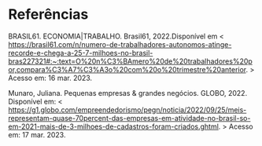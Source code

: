 # Referências

BRASIL61. ECONOMIA|TRABALHO. Brasil61, 2022.Disponível em < https://brasil61.com/n/numero-de-trabalhadores-autonomos-atinge-recorde-e-chega-a-25-7-milhoes-no-brasil-bras227321#:~:text=O%20n%C3%BAmero%20de%20trabalhadores%20por,compara%C3%A7%C3%A3o%20com%20o%20trimestre%20anterior. > Acesso em: 16 mar. 2023.

Munaro, Juliana. Pequenas empresas & grandes negócios. GLOBO, 2022. Disponível em: < https://g1.globo.com/empreendedorismo/pegn/noticia/2022/09/25/meis-representam-quase-70percent-das-empresas-em-atividade-no-brasil-so-em-2021-mais-de-3-milhoes-de-cadastros-foram-criados.ghtml. > Acesso em: 17 mar. 2023.
